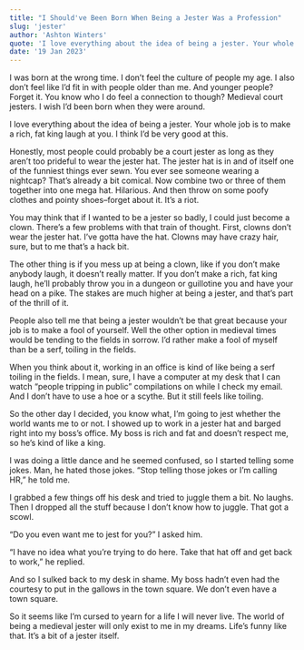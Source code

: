 ```yaml
---
title: "I Should've Been Born When Being a Jester Was a Profession"
slug: 'jester'
author: 'Ashton Winters'
quote: 'I love everything about the idea of being a jester. Your whole job is to make a rich, fat king laugh at you. I think I’d be very good at this.'
date: '19 Jan 2023'
---
```


I was born at the wrong time. I don’t feel the culture of people my age. I also don’t feel like I’d fit in with people older than me. And younger people? Forget it. You know who I do feel a connection to though? Medieval court jesters. I wish I’d been born when they were around.

I love everything about the idea of being a jester. Your whole job is to make a rich, fat king laugh at you. I think I’d be very good at this.

Honestly, most people could probably be a court jester as long as they aren’t too prideful to wear the jester hat. The jester hat is in and of itself one of the funniest things ever sewn. You ever see someone wearing a nightcap? That’s already a bit comical. Now combine two or three of them together into one mega hat. Hilarious. And then throw on some poofy clothes and pointy shoes–forget about it. It’s a riot.

You may think that if I wanted to be a jester so badly, I could just become a clown. There’s a few problems with that train of thought. First, clowns don’t wear the jester hat. I’ve gotta have the hat. Clowns may have crazy hair, sure, but to me that’s a hack bit.

The other thing is if you mess up at being a clown, like if you don’t make anybody laugh, it doesn’t really matter. If you don’t make a rich, fat king laugh, he’ll probably throw you in a dungeon or guillotine you and have your head on a pike. The stakes are much higher at being a jester, and that’s part of the thrill of it.

People also tell me that being a jester wouldn’t be that great because your job is to make a fool of yourself. Well the other option in medieval times would be tending to the fields in sorrow. I’d rather make a fool of myself than be a serf, toiling in the fields.

When you think about it, working in an office is kind of like being a serf toiling in the fields. I mean, sure, I have a computer at my desk that I can watch “people tripping in public” compilations on while I check my email. And I don’t have to use a hoe or a scythe. But it still feels like toiling.

So the other day I decided, you know what, I’m going to jest whether the world wants me to or not. I showed up to work in a jester hat and barged right into my boss’s office. My boss is rich and fat and doesn’t respect me, so he’s kind of like a king.

I was doing a little dance and he seemed confused, so I started telling some jokes. Man, he hated those jokes. “Stop telling those jokes or I’m calling HR,” he told me.

I grabbed a few things off his desk and tried to juggle them a bit. No laughs. Then I dropped all the stuff because I don’t know how to juggle. That got a scowl.

“Do you even want me to jest for you?” I asked him.

“I have no idea what you’re trying to do here. Take that hat off and get back to work,” he replied.

And so I sulked back to my desk in shame. My boss hadn’t even had the courtesy to put in the gallows in the town square. We don’t even have a town square.

So it seems like I’m cursed to yearn for a life I will never live. The world of being a medieval jester will only exist to me in my dreams. Life’s funny like that. It’s a bit of a jester itself.
